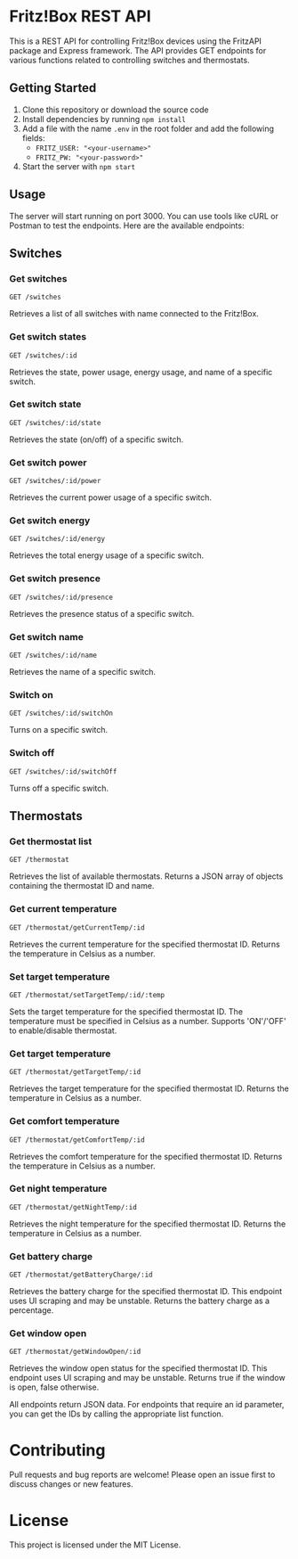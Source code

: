 # Fritz!Box REST API
This is a REST API for controlling Fritz!Box devices using the FritzAPI package and Express framework. The API provides GET endpoints for various functions related to controlling switches and thermostats.

## Getting Started
1. Clone this repository or download the source code
2. Install dependencies by running `npm install`
3. Add a file with the name `.env` in the root folder and add the following fields:
    - `FRITZ_USER: "<your-username>"`
    - `FRITZ_PW: "<your-password>"`
4. Start the server with `npm start`

## Usage
The server will start running on port 3000. You can use tools like cURL or Postman to test the endpoints. Here are the available endpoints:

## Switches

### Get switches 
```
GET /switches
```
Retrieves a list of all switches with name connected to the Fritz!Box.

### Get switch states 
```
GET /switches/:id
```
Retrieves the state, power usage, energy usage, and name of a specific switch.

### Get switch state
```
GET /switches/:id/state
```
Retrieves the state (on/off) of a specific switch.

### Get switch power
```
GET /switches/:id/power
```
Retrieves the current power usage of a specific switch.

### Get switch energy
```
GET /switches/:id/energy
```
Retrieves the total energy usage of a specific switch.

### Get switch presence
```
GET /switches/:id/presence
```
Retrieves the presence status of a specific switch.

### Get switch name
```
GET /switches/:id/name
```
Retrieves the name of a specific switch.

### Switch on
```
GET /switches/:id/switchOn
```
Turns on a specific switch.

### Switch off
```
GET /switches/:id/switchOff
```
Turns off a specific switch.

## Thermostats
### Get thermostat list
```
GET /thermostat
```
Retrieves the list of available thermostats. Returns a JSON array of objects containing the thermostat ID and name.

### Get current temperature
```
GET /thermostat/getCurrentTemp/:id
```
Retrieves the current temperature for the specified thermostat ID. Returns the temperature in Celsius as a number.

### Set target temperature
```
GET /thermostat/setTargetTemp/:id/:temp
```
Sets the target temperature for the specified thermostat ID. The temperature must be specified in Celsius as a number. Supports 'ON'/'OFF' to enable/disable thermostat.

### Get target temperature
```
GET /thermostat/getTargetTemp/:id
```
Retrieves the target temperature for the specified thermostat ID. Returns the temperature in Celsius as a number.

### Get comfort temperature
```
GET /thermostat/getComfortTemp/:id
```
Retrieves the comfort temperature for the specified thermostat ID. Returns the temperature in Celsius as a number.

### Get night temperature
```
GET /thermostat/getNightTemp/:id
```
Retrieves the night temperature for the specified thermostat ID. Returns the temperature in Celsius as a number.

### Get battery charge
```
GET /thermostat/getBatteryCharge/:id
```
Retrieves the battery charge for the specified thermostat ID. This endpoint uses UI scraping and may be unstable. Returns the battery charge as a percentage.

### Get window open
```
GET /thermostat/getWindowOpen/:id
```
Retrieves the window open status for the specified thermostat ID. This endpoint uses UI scraping and may be unstable. Returns true if the window is open, false otherwise.

All endpoints return JSON data. For endpoints that require an id parameter, you can get the IDs by calling the appropriate list function.

# Contributing
Pull requests and bug reports are welcome! Please open an issue first to discuss changes or new features.

# License
This project is licensed under the MIT License.